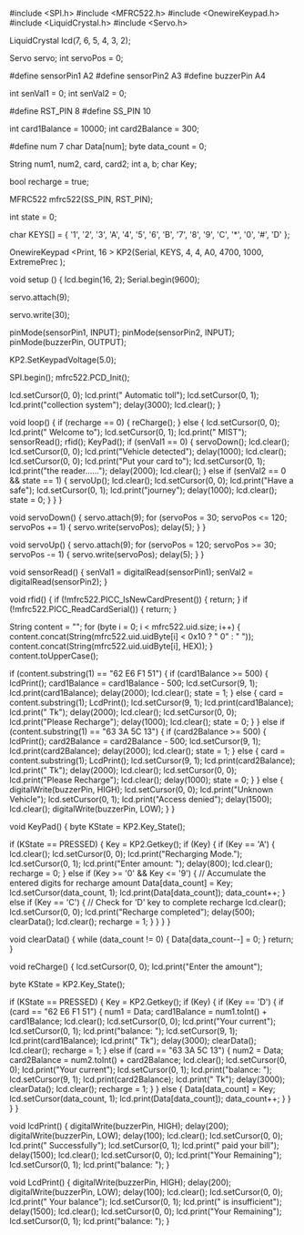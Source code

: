 #include <SPI.h>
#include <MFRC522.h>
#include <OnewireKeypad.h>
#include <LiquidCrystal.h>
#include <Servo.h>

LiquidCrystal lcd(7, 6, 5, 4, 3, 2);

Servo servo;
int servoPos = 0;

#define sensorPin1 A2
#define sensorPin2 A3
#define buzzerPin A4

int senVal1 = 0;
int senVal2 = 0;

#define RST_PIN 8
#define SS_PIN 10

int card1Balance = 10000;
int card2Balance = 300;

#define num 7
char Data[num];
byte data_count = 0;

String num1, num2, card, card2;
int a, b;
char Key;

bool recharge = true;

MFRC522 mfrc522(SS_PIN, RST_PIN);

int state = 0;

char KEYS[] = {
  '1', '2', '3', 'A',
  '4', '5', '6', 'B',
  '7', '8', '9', 'C',
  '*', '0', '#', 'D'
};

OnewireKeypad <Print, 16 > KP2(Serial, KEYS, 4, 4, A0, 4700, 1000, ExtremePrec );

void setup () {
  lcd.begin(16, 2);
  Serial.begin(9600);

  servo.attach(9);

  servo.write(30);

  pinMode(sensorPin1, INPUT);
  pinMode(sensorPin2, INPUT);
  pinMode(buzzerPin, OUTPUT);

  KP2.SetKeypadVoltage(5.0);

  SPI.begin();
  mfrc522.PCD_Init();

  lcd.setCursor(0, 0);
  lcd.print(" Automatic toll");
  lcd.setCursor(0, 1);
  lcd.print("collection system");
  delay(3000);
  lcd.clear();
}

void loop()
{
  if (recharge == 0)
  {
    reCharge();
  }
  else
  {
    lcd.setCursor(0, 0);
    lcd.print("   Welcome to");
    lcd.setCursor(0, 1);
    lcd.print("     MIST");
    sensorRead();
    rfid();
    KeyPad();
    if (senVal1 == 0)
    {
      servoDown();
      lcd.clear();
      lcd.setCursor(0, 0);
      lcd.print("Vehicle detected");
      delay(1000);
      lcd.clear();
      lcd.setCursor(0, 0);
      lcd.print("Put your card to");
      lcd.setCursor(0, 1);
      lcd.print("the reader......");
      delay(2000);
      lcd.clear();
    }
    else if (senVal2 == 0 && state == 1)
    {
      servoUp();
      lcd.clear();
      lcd.setCursor(0, 0);
      lcd.print("Have a safe");
      lcd.setCursor(0, 1);
      lcd.print("journey");
      delay(1000);
      lcd.clear();
      state = 0;
    }
  }
}

void servoDown()
{
  servo.attach(9);
  for (servoPos = 30; servoPos <= 120; servoPos += 1)
  {
    servo.write(servoPos);
    delay(5);
  }
}

void servoUp()
{
  servo.attach(9);
  for (servoPos = 120; servoPos >= 30; servoPos -= 1)
  {
    servo.write(servoPos);
    delay(5);
  }
}

void sensorRead()
{
  senVal1 = digitalRead(sensorPin1);
  senVal2 = digitalRead(sensorPin2);
}

void rfid()
{
  if (!mfrc522.PICC_IsNewCardPresent())
  {
    return;
  }
  if (!mfrc522.PICC_ReadCardSerial())
  {
    return;
  }

  String content = "";
  for (byte i = 0; i < mfrc522.uid.size; i++)
  {
    content.concat(String(mfrc522.uid.uidByte[i] < 0x10 ? " 0" : " "));
    content.concat(String(mfrc522.uid.uidByte[i], HEX));
  }
  content.toUpperCase();

  if (content.substring(1) == "62 E6 F1 51")
  {
    if (card1Balance >= 500)
    {
      lcdPrint();
      card1Balance = card1Balance - 500;
      lcd.setCursor(9, 1);
      lcd.print(card1Balance);
      delay(2000);
      lcd.clear();
      state = 1;
    }
    else
    {
      card = content.substring(1);
      LcdPrint();
      lcd.setCursor(9, 1);
      lcd.print(card1Balance);
      lcd.print(" Tk");
      delay(2000);
      lcd.clear();
      lcd.setCursor(0, 0);
      lcd.print("Please Recharge");
      delay(1000);
      lcd.clear();
      state = 0;
    }
  }
  else if (content.substring(1) == "63 3A 5C 13")
  {
    if (card2Balance >= 500)
    {
      lcdPrint();
      card2Balance = card2Balance - 500;
      lcd.setCursor(9, 1);
      lcd.print(card2Balance);
      delay(2000);
      lcd.clear();
      state = 1;
    }
    else
    {
      card = content.substring(1);
      LcdPrint();
      lcd.setCursor(9, 1);
      lcd.print(card2Balance);
      lcd.print(" Tk");
      delay(2000);
      lcd.clear();
      lcd.setCursor(0, 0);
      lcd.print("Please Recharge");
      lcd.clear();
      delay(1000);
      state = 0;
    }
  }
  else
  {
    digitalWrite(buzzerPin, HIGH);
    lcd.setCursor(0, 0);
    lcd.print("Unknown Vehicle");
    lcd.setCursor(0, 1);
    lcd.print("Access denied");
    delay(1500);
    lcd.clear();
    digitalWrite(buzzerPin, LOW);
  }
}

void KeyPad()
{
  byte KState = KP2.Key_State();

  if (KState == PRESSED)
  {
    Key = KP2.Getkey();
    if (Key)
    {
      if (Key == 'A')
      {
        lcd.clear();
        lcd.setCursor(0, 0);
        lcd.print("Recharging Mode.");
        lcd.setCursor(0, 1);
        lcd.print("Enter amount: ");
        delay(800);
        lcd.clear();
        recharge = 0;
      }
      else if (Key >= '0' && Key <= '9')
      {
        // Accumulate the entered digits for recharge amount
        Data[data_count] = Key;
        lcd.setCursor(data_count, 1);
        lcd.print(Data[data_count]);
        data_count++;
      }
      else if (Key == 'C')
      {
        // Check for 'D' key to complete recharge
        lcd.clear();
        lcd.setCursor(0, 0);
        lcd.print("Recharge completed");
        delay(500);
        clearData();
        lcd.clear();
        recharge = 1;
      }
    }
  }
}

void clearData()
{
  while (data_count != 0)
  {
    Data[data_count--] = 0;
  }
  return;
}

void reCharge()
{
  lcd.setCursor(0, 0);
  lcd.print("Enter the amount");

  byte KState = KP2.Key_State();

  if (KState == PRESSED)
  {
    Key = KP2.Getkey();
    if (Key)
    {
      if (Key == 'D')
      {
        if (card == "62 E6 F1 51")
        {
          num1 = Data;
          card1Balance = num1.toInt() + card1Balance;
          lcd.clear();
          lcd.setCursor(0, 0);
          lcd.print("Your current");
          lcd.setCursor(0, 1);
          lcd.print("balance: ");
          lcd.setCursor(9, 1);
          lcd.print(card1Balance);
          lcd.print(" Tk");
          delay(3000);
          clearData();
          lcd.clear();
          recharge = 1;
        }
        else if (card == "63 3A 5C 13")
        {
          num2 = Data;
          card2Balance = num2.toInt() + card2Balance;
          lcd.clear();
          lcd.setCursor(0, 0);
          lcd.print("Your current");
          lcd.setCursor(0, 1);
          lcd.print("balance: ");
          lcd.setCursor(9, 1);
          lcd.print(card2Balance);
          lcd.print(" Tk");
          delay(3000);
          clearData();
          lcd.clear();
          recharge = 1;
        }
      }
      else
      {
        Data[data_count] = Key;
        lcd.setCursor(data_count, 1);
        lcd.print(Data[data_count]);
        data_count++;
      }
    }
  }
}

void lcdPrint()
{
  digitalWrite(buzzerPin, HIGH);
  delay(200);
  digitalWrite(buzzerPin, LOW);
  delay(100);
  lcd.clear();
  lcd.setCursor(0, 0);
  lcd.print("  Successfully");
  lcd.setCursor(0, 1);
  lcd.print(" paid your bill");
  delay(1500);
  lcd.clear();
  lcd.setCursor(0, 0);
  lcd.print("Your Remaining");
  lcd.setCursor(0, 1);
  lcd.print("balance: ");
}

void LcdPrint()
{
  digitalWrite(buzzerPin, HIGH);
  delay(200);
  digitalWrite(buzzerPin, LOW);
  delay(100);
  lcd.clear();
  lcd.setCursor(0, 0);
  lcd.print("  Your balance");
  lcd.setCursor(0, 1);
  lcd.print(" is insufficient");
  delay(1500);
  lcd.clear();
  lcd.setCursor(0, 0);
  lcd.print("Your Remaining");
  lcd.setCursor(0, 1);
  lcd.print("balance: ");
}
